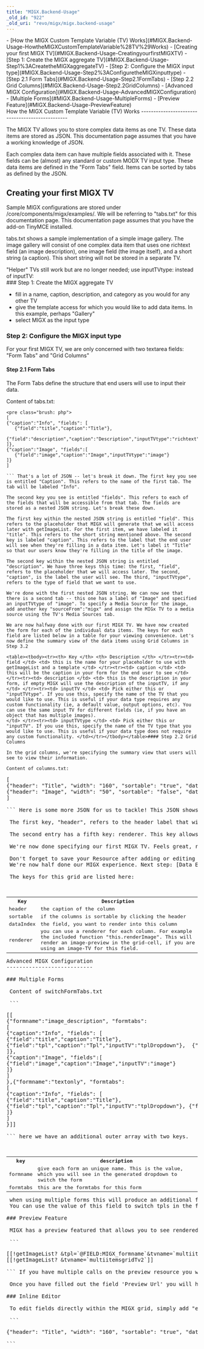```yaml
---
title: "MIGX.Backend-Usage"
_old_id: "922"
_old_uri: "revo/migx/migx.backend-usage"
---
```


<div>- [How the MIGX Custom Template Variable (TV) Works](#MIGX.Backend-Usage-HowtheMIGXCustomTemplateVariable%28TV%29Works)
- [Creating your first MIGX TV](#MIGX.Backend-Usage-CreatingyourfirstMIGXTV)
  - [Step 1: Create the MIGX aggregate TV](#MIGX.Backend-Usage-Step1%3ACreatetheMIGXaggregateTV)
  - [Step 2: Configure the MIGX input type](#MIGX.Backend-Usage-Step2%3AConfiguretheMIGXinputtype)
      - [Step 2.1 Form Tabs](#MIGX.Backend-Usage-Step2.1FormTabs)
      - [Step 2.2 Grid Columns](#MIGX.Backend-Usage-Step2.2GridColumns)
- [Advanced MIGX Configuration](#MIGX.Backend-Usage-AdvancedMIGXConfiguration)
  - [Multiple Forms](#MIGX.Backend-Usage-MultipleForms)
  - [Preview Feature](#MIGX.Backend-Usage-PreviewFeature)
 
</div>How the MIGX Custom Template Variable (TV) Works
------------------------------------------------

 The MIGX TV allows you to store complex data items as one TV. These data items are stored as JSON. This documentation page assumes that you have a working knowledge of JSON.

 Each complex data item can have multiple fields associated with it. These fields can be (almost) any standard or custom MODX TV input type. These data items are defined in the "Form Tabs" field. Items can be sorted by tabs as defined by the JSON.

Creating your first MIGX TV
---------------------------

 Sample MIGX configurations are stored under /core/components/migx/examples/. We will be referring to "tabs.txt" for this documentation page. This documentation page assumes that you have the add-on TinyMCE installed.

 tabs.txt shows a sample implementation of a simple image gallery. The image gallery will consist of one complex data item that uses one richtext field (an image description), one image field (the image itself), and a short string (a caption). This short string will not be stored in a separate TV.

<div class="note"> "Helper" TVs still work but are no longer needed; use inputTVtype: instead of inputTV: </div>### Step 1: Create the MIGX aggregate TV

- fill in a name, caption, description, and category as you would for any other TV
- give the template access for which you would like to add data items. In this example, perhaps "Gallery"
- select MIGX as the input type

### Step 2: Configure the MIGX input type

 For your first MIGX TV, we are only concerned with two textarea fields: "Form Tabs" and "Grid Columns"

#### Step 2.1 Form Tabs

 The Form Tabs define the structure that end users will use to input their data.

 Content of tabs.txt:

 ```
<pre class="brush: php">
[
{"caption":"Info", "fields": [
    {"field":"title","caption":"Title"},
    {"field":"description","caption":"Description","inputTVtype":"richtext"}
]},
{"caption":"Image", "fields":[
    {"field":"image","caption":"Image","inputTVtype":"image"}
]}
]

``` That's a lot of JSON -- let's break it down. The first key you see is entitled "Caption". This refers to the name of the first tab. The tab will be labeled "Info".

 The second key you see is entitled "fields". This refers to each of the fields that will be accessible from that tab. The fields are stored as a nested JSON string. Let's break these down.

 The first key within the nested JSON string is entitled "field". This refers to the placeholder that MIGX will generate that we will access later with getImageList. For the first item, we have labeled it "title". This refers to the short string mentioned above. The second key is labeled "caption". This refers to the label that the end user will see when they're filling in a data item. Let's label it "Title" so that our users know they're filling in the title of the image.

 The second key within the nested JSON string is entitled "description". We have three keys this time: the first, "field", refers to the placeholder that we will access later. The second, "caption", is the label the user will see. The third, "inputTVtype", refers to the type of field that we want to use.

 We're done with the first nested JSON string. We can now see that there is a second tab -- this one has a label of "Image" and specified an inputTVtype of "image". To specify a Media Source for the image, add another key "sourceFrom":"migx" and assign the MIGx TV to a media source using the TV's Media Sources tab.

 We are now halfway done with our first MIGX TV. We have now created the form for each of the individual data items. The keys for each field are listed below in a table for your viewing convenience. Let's now define the summary view of the data items using Grid Columns in Step 3.2

 <table><tbody><tr><th> Key </th> <th> Description </th> </tr><tr><td> field </td> <td> this is the name for your placeholder to use with getImageList and a template </td> </tr><tr><td> caption </td> <td> this will be the caption in your form for the end user to see </td> </tr><tr><td> description </td> <td> this is the description in your form, if empty MIGX will use the description of the inputTV, if any </td> </tr><tr><td> inputTV </td> <td> Pick either this or "inputTVtype". If you use this, specify the name of the TV that you would like to use. This is useful if your data type requires any custom functionality (ie, a default value, output options, etc). You can use the same input TV for different fields (ie, if you have an object that has multiple images).   
</td> </tr><tr><td> inputTVtype </td> <td> Pick either this or "inputTV". If you use this, specify the name of the TV type that you would like to use. This is useful if your data type does not require any custom functionality. </td></tr></tbody></table>#### Step 2.2 Grid Columns

 In the grid columns, we're specifying the summary view that users will see to view their information.

 Content of columns.txt:

 ```
<pre class="brush: php">
[
{"header": "Title", "width": "160", "sortable": "true", "dataIndex": "title"},
{"header": "Image", "width": "50", "sortable": "false", "dataIndex": "image","renderer": "this.renderImage"}
]

``` Here is some more JSON for us to tackle! This JSON shows the caption of the image as well as a preview of it. Let's break it down.

 The first key, "header", refers to the header label that will be used to categorize the fourth key, "dataIndex". The dataIndex refers to the placeholder that we've specified above in the form tabs. The first entry here uses the dataIndex we specified above of "title". We also have two more keys: width and sortable. The width defines the relative width of the column, and sortable defines whether the grid is sortable by that column.

 The second entry has a fifth key: renderer. This key allows us to render a view of the image here.

 We're now done specifying our first MIGX TV. Feels great, right? Make sure you click save.

<div class="note"> Don't forget to save your Resource after adding or editing MIGX items! </div> We're now half done our MIGX experience. Next step: [Data Entry](/extras/revo/migx/migx.data-entry "MIGX.Data-Entry")

 The keys for this grid are listed here:

 <table><tbody><tr><th> Key </th> <th> Description </th> </tr><tr><td> header </td> <td> the caption of the column </td> </tr><tr><td> sortable </td> <td> if the columns is sortable by clicking the header </td> </tr><tr><td> dataIndex </td> <td> the field, you want to render into this column </td> </tr><tr><td> renderer </td> <td> you can use a renderer for each column. For example the included function "this.renderImage". This will render an image-preview in the grid-cell, if you are using an image-TV for this field. </td></tr></tbody></table>Advanced MIGX Configuration
---------------------------

### Multiple Forms

 Content of switchFormTabs.txt

 ```
<pre class="brush: php">
[[
{"formname":"image_description", "formtabs":
[
{"caption":"Info", "fields": [
{"field":"title","caption":"Title"},
{"field":"tpl","caption":"Tpl","inputTV":"tplDropdown"},  {"field":"description","caption":"Description","inputTV":"richtext"}
]},
{"caption":"Image", "fields":[
{"field":"image","caption":"Image","inputTV":"image"}
]}
]
},{"formname":"textonly", "formtabs":
[
{"caption":"Info", "fields": [
{"field":"title","caption":"Title"},
{"field":"tpl","caption":"Tpl","inputTV":"tplDropdown"}, {"field":"description","caption":"Description","inputTV":"richtext"}
]}
]
}]]

``` here we have an additional outer array with two keys.

 <table><tbody><tr><th> key </th> <th> description </th> </tr><tr><td> formname </td> <td> give each form an unique name. This is the value, which you will see in the generated dropdown to switch the form </td> </tr><tr><td> formtabs </td> <td> this are the formtabs for this form </td></tr></tbody></table> when using multiple forms this will produce an additional field with name 'MIGX\_formname'.   
 You can use the value of this field to switch tpls in the frontend by using &tpl=`@FIELD:MIGX\_formname` and create chunks with the same names as your formnames or you can add an additional field (listbox-TV with name tpl for example) to choose the output-tpl for this item.

### Preview Feature

 MIGX has a preview featured that allows you to see rendered output of items in an iframe window. In order to use this preview feature, you need to create a preview resource. This resource should have content like:

 ```
<pre class="brush: html">
[[!getImageList? &tpl=`@FIELD:MIGX_formname`&tvname=`multiitemsgridTv`]]
[[!getImageList? &tvname=`multiitemsgridTv2`]]

``` If you have multiple calls on the preview resource you will also need unique values for each TV in 'Preview JsonVarKey' - default is 'migx\_outputvalue'

 Once you have filled out the field 'Preview Url' you will have an additional button 'Preview' on your MIGX-TV, which shows the preview window with content of your preview resource.

### Inline Editor

 To edit fields directly within the MIGX grid, simply add "editor": "this.textEditor" or "editor": "this.listboxEditor" to the Grid Columns JSON of the field you wish to make editable:

 ```
<pre class="brush: html">
{"header": "Title", "width": "160", "sortable": "true", "dataIndex": "title", "editor": "this.textEditor"}

```